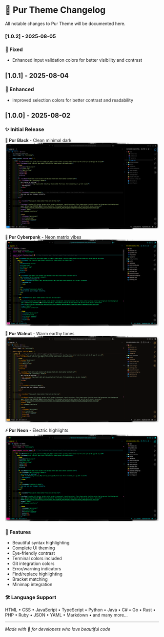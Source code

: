# 🐾 Pur Theme Changelog

All notable changes to Pur Theme will be documented here.

### [1.0.2] - 2025-08-05

### 🐛 Fixed

- Enhanced input validation colors for better visibility and contrast

## [1.0.1] - 2025-08-04

### 🎯 Enhanced

- Improved selection colors for better contrast and readability

## [1.0.0] - 2025-08-02

### ✨ Initial Release

**🖤 Pur Black** - Clean minimal dark  
![Pur Black](/assets/pur-black.png)

**🌈 Pur Cyberpunk** - Neon matrix vibes  
![Pur Cyberpunk](/assets/pur-cyberpunk.png)

**🌰 Pur Walnut** - Warm earthy tones  
![Pur Walnut](/assets/pur-walnut.png)

**⚡ Pur Neon** - Electric highlights  
![Pur Neon](/assets/pur-neon.png)

### 💫 Features

- Beautiful syntax highlighting
- Complete UI theming
- Eye-friendly contrast
- Terminal colors included
- Git integration colors
- Error/warning indicators
- Find/replace highlighting
- Bracket matching
- Minimap integration

### 🛠️ Language Support

HTML • CSS • JavaScript • TypeScript • Python • Java • C# • Go • Rust • PHP • Ruby • JSON • YAML • Markdown • and many more...

---

_Made with 🐾 for developers who love beautiful code_
